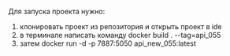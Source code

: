 Для запуска проекта нужно:


1. клонировать проект из репозитория и открыть проект в ide
2. в терминале написать команду docker build . --tag=api_055
3. затем docker run -d -p 7887:5050 api_new_055:latest


